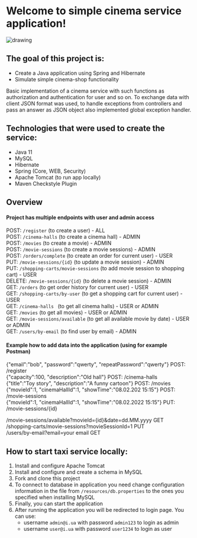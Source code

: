 # Welcome to simple cinema service application!
![drawing](https://images.unsplash.com/photo-1627133805103-ce2d34ccdd37?ixlib=rb-1.2.1&ixid=MnwxMjA3fDB8MHxwaG90by1wYWdlfHx8fGVufDB8fHx8&auto=format&fit=crop&w=1170&q=80)

## The goal of this project is:
* Create a Java application using Spring and Hibernate
* Simulate simple cinema-shop functionality

Basic implementation of a cinema service with such functions as authorization and authentication for user and so on.
To exchange data with client JSON format was used, to handle exceptions from controllers 
and pass an answer as JSON object also implemented global exception handler.

## Technologies that were used to create the service:
* Java 11
* MySQL
* Hibernate
* Spring (Core, WEB, Security)
* Apache Tomcat (to run app locally)
* Maven Checkstyle Plugin

## Overview
#### Project has multiple endpoints with user and admin access
POST: `/register` (to create a user) - ALL <br/>
POST: `/cinema-halls` (to create a cinema hall) - ADMIN <br/>
POST: `/movies` (to create a movie) - ADMIN <br/>
POST: `/movie-sessions` (to create a movie sessions) - ADMIN <br/>
POST: `/orders/complete` (to create an order for current user) - USER <br/>
PUT: `/movie-sessions/{id}` (to update a movie session) - ADMIN <br/>
PUT: `/shopping-carts/movie-sessions` (to add movie session to shopping cart) - USER <br/>
DELETE: `/movie-sessions/{id}` (to delete a movie session) - ADMIN <br/>
GET: `/orders` (to get order history for current user) - USER <br/>
GET: `/shopping-carts/by-user` (to get a shopping cart for current user) - USER <br/>
GET: `/cinema-halls ` (to get all cinema halls) - USER or ADMIN <br/>
GET: `/movies` (to get all movies) - USER or ADMIN <br/>
GET: `/movie-sessions/available` (to get all available movie by date) - USER or ADMIN <br/>
GET: `/users/by-email` (to find user by email) - ADMIN <br/>
#### Example how to add data into the application (using for example Postman)
{"email":"bob", "password":"qwerty", "repeatPassword":"qwerty"}  POST: /register <br/>
{"capacity":100, "description":"Old hall"}  POST: /cinema-halls <br/>
{"title":"Toy story", "description":"A funny cartoon"}  POST: /movies <br/>
{"movieId":1, "cinemaHallId":1, "showTime":"08.02.202 15:15"}  POST: /movie-sessions <br/>
{"movieId":1, "cinemaHallId":1, "showTime":"08.02.2022 15:15"}  PUT: /movie-sessions/{id} <br/>

/movie-sessions/available?movieId={id}&date=dd.MM.yyyy  GET <br/>
/shopping-carts/movie-sessions?movieSessionId=1  PUT <br/>
/users/by-email?email=your email  GET <br/>

## How to start taxi service locally:
1. Install and configure Apache Tomcat
2. Install and configure and create a schema in MySQL
3. Fork and clone this project
4. To connect to database in application you need change configuration information
    in the file from `/resources/db.properties` to the ones you specified when installing MySQL
5. Finally, you can start the application
6. After running the application you will be redirected to login page. You can use:
   * username `admin@i.ua` with password `admin123` to login as admin 
   * username `user@i.ua` with password `user1234` to login as user